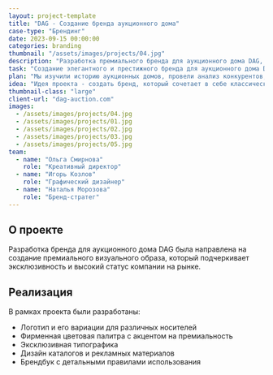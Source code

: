 ```yaml
---
layout: project-template
title: "DAG - Создание бренда аукционного дома"
case-type: "Брендинг"
date: 2023-09-15 00:00:00
categories: branding
thumbnail: "/assets/images/projects/04.jpg"
description: "Разработка премиального бренда для аукционного дома DAG, включая логотип, фирменный стиль и маркетинговые материалы."
task: "Создание элегантного и престижного бренда для аукционного дома DAG, который будет отражать его статус и привлекать целевую аудиторию."
plan: "Мы изучили историю аукционных домов, провели анализ конкурентов, разработали концепцию бренда и создали полный комплект элементов фирменного стиля."
idea: "Идея проекта - создать бренд, который сочетает в себе классические традиции аукционных домов с современными тенденциями дизайна."
thumbnail-class: "large"
client-url: "dag-auction.com"
images:
  - /assets/images/projects/04.jpg
  - /assets/images/projects/01.jpg
  - /assets/images/projects/02.jpg
  - /assets/images/projects/03.jpg
  - /assets/images/projects/05.jpg
team:
  - name: "Ольга Смирнова"
    role: "Креативный директор"
  - name: "Игорь Козлов"
    role: "Графический дизайнер"
  - name: "Наталья Морозова"
    role: "Бренд-стратег"
---
```


## О проекте

Разработка бренда для аукционного дома DAG была направлена на создание премиального визуального образа, который подчеркивает эксклюзивность и высокий статус компании на рынке.

## Реализация

В рамках проекта были разработаны:
- Логотип и его вариации для различных носителей
- Фирменная цветовая палитра с акцентом на премиальность
- Эксклюзивная типографика
- Дизайн каталогов и рекламных материалов
- Брендбук с детальными правилами использования
